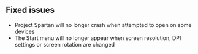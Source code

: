 ## Fixed issues
- Project Spartan will no longer crash when attempted to open on some devices
- The Start menu will no longer appear when screen resolution, DPI settings or screen rotation are changed
